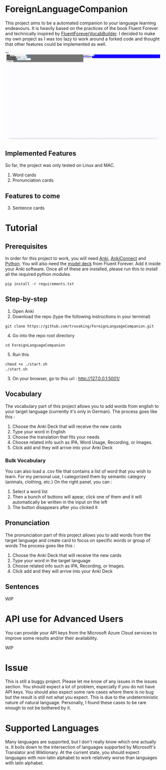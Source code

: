 # ForeignLanguageCompanion

This project aims to be a automated companion to your language learning endeavours. It is heavily based on the practices of the book Fluent Forever and technically inspired by
[FluentForeverVocabBuilder](https://github.com/cofinley/FluentForeverVocabBuilder). I decided to make my own project as I was too lazy to work around a forked code and
thought that other features could be implemented as well.

![This is the demo](demo.gif)

## Implemented Features

So far, the project was only tested on Linux and MAC. 

1. Word cards
2. Pronunciation cards

## Features to come
3. Sentence cards

# Tutorial

## Prerequisites

In order for this project to work, you will need [Anki](https://apps.ankiweb.net/), [AnkiConnect](https://ankiweb.net/shared/info/2055492159)
and [Python](https://docs.conda.io/en/latest/miniconda.html). You will also need the
[model deck](http://fluent-forever.com/downloads/Model-Deck-May-2014.apkg.zip) from Fluent Forever. Add it inside your Anki software.
Once all of these are installed, please run this to install all the required python modules.


```shell
pip install -r requirements.txt
```

## Step-by-step
1. Open Anki
2. Download the repo (type the following instructions in your terminal)
```
git clone https://github.com/truvaking/ForeignLanguageCompanion.git
```
4. Go into the repo root directory
```
cd ForeignLanguageCompanion
```
5. Run this
```shell
chmod +x ./start.sh
./start.sh
```
3. On your browser, go to this url : http://127.0.0.1:5001/

## Vocabulary

The vocabulary part of this project allows you to add words from english to your target language (currently it's only in German).
The process goes like this :
1. Choose the Anki Deck that will receive the new cards
1. Type your word in English
2. Choose the translation that fits your needs
3. Choose related info such as IPA, Word Usage, Recording, or Images.
4. Click add and they will arrive into your Anki Deck

### Bulk Vocabulary

You can also load a .csv file that contains a list of word that you wish to learn. For my personal use, I categorized them by semantic category (animals, clothing, etc.)
On the right panel, you can :
1. Select a word list
2. Then a bunch of buttons will apear, click one of them and it will automatically be written in the input on the left
3. The button disappears after you clicked it

## Pronunciation
The pronunciation part of this project allows you to add words from the target language and create card to focus on specific words or group of words
The process goes like this :
1. Choose the Anki Deck that will receive the new cards
1. Type your word in the target language
3. Choose related info such as IPA, Recording, or Images.
4. Click add and they will arrive into your Anki Deck

## Sentences
WIP

# API use for Advanced Users

You can provide your API keys from the Microsoft Azure Cloud services to improve some results and/or their availability.

WIP

# Issue

This is still a buggy project. Please let me know of any issues in the issues section. You should expect a lot of problem, especially if you do not have API keys.
You should also expect some rare cases where there is no bug but the result is still not what you expect. This is due to the undeterministic
nature of natural language. Personally, I found these cases to be rare enough to not be bothered by it.

# Supported Languages

Many languages are supported, but I don't really know which one actually is. It boils down to the intersection of languages supported by Microsoft's Translator and Wiktionary.
At the current state, you should expect languages with non-latin alphabet to work relatively worse than languages with latin alphabet. 
